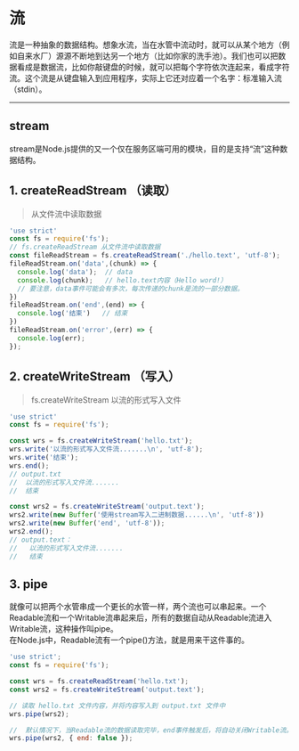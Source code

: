 # 流

流是一种抽象的数据结构。想象水流，当在水管中流动时，就可以从某个地方（例如自来水厂）源源不断地到达另一个地方（比如你家的洗手池）。我们也可以把数据看成是数据流，比如你敲键盘的时候，就可以把每个字符依次连起来，看成字符流。这个流是从键盘输入到应用程序，实际上它还对应着一个名字：标准输入流（stdin）。   

---

## stream
  stream是Node.js提供的又一个仅在服务区端可用的模块，目的是支持“流”这种数据结构。

## 1. createReadStream （读取）
  > 从文件流中读取数据
  ```js
  'use strict'
  const fs = require('fs');
  // fs.createReadStream 从文件流中读取数据
  const fileReadStream = fs.createReadStream('./hello.text', 'utf-8');
  fileReadStream.on('data',(chunk) => {
    console.log('data');  // data
    console.log(chunk);   // hello.text内容（Hello word!）
    // 要注意，data事件可能会有多次，每次传递的chunk是流的一部分数据。
  })
  fileReadStream.on('end',(end) => {
    console.log('结束')   // 结束
  })
  fileReadStream.on('error',(err) => {
    console.log(err);
  });

  ```
## 2. createWriteStream （写入）
  > fs.createWriteStream 以流的形式写入文件
  ```js
  'use strict'
  const fs = require('fs');

  const wrs = fs.createWriteStream('hello.txt');
  wrs.write('以流的形式写入文件流.......\n', 'utf-8');
  wrs.write('结束');
  wrs.end();
  // output.txt
  //  以流的形式写入文件流.......
  //  结束

  const wrs2 = fs.createWriteStream('output.text');
  wrs2.write(new Buffer('使用stream写入二进制数据......\n', 'utf-8'))
  wrs2.write(new Buffer('end', 'utf-8'));
  wrs2.end();
  // output.text： 
  //   以流的形式写入文件流.......
  //   结束
  ```

## 3. pipe
就像可以把两个水管串成一个更长的水管一样，两个流也可以串起来。一个Readable流和一个Writable流串起来后，所有的数据自动从Readable流进入Writable流，这种操作叫pipe。    
在Node.js中，Readable流有一个pipe()方法，就是用来干这件事的。

```js
'use strict';
const fs = require('fs');

const wrs = fs.createReadStream('hello.txt');
const wrs2 = fs.createWriteStream('output.text');

// 读取 hello.txt 文件内容，并将内容写入到 output.txt 文件中
wrs.pipe(wrs2);

//  默认情况下，当Readable流的数据读取完毕，end事件触发后，将自动关闭Writable流。如果我们不希望自动关闭Writable流，需要传入参数：
wrs.pipe(wrs2, { end: false });

```